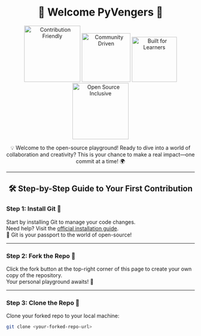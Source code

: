 <h1 align="center">🚀 Welcome PyVengers 🚀</h1>

<p align="center">
  <img width="150px" src="https://img.shields.io/badge/Contribution-Friendly-blue?style=for-the-badge" alt="Contribution Friendly">
  <img width="130px" src="https://img.shields.io/badge/Community-Driven-green?style=for-the-badge" alt="Community Driven">
  <img width="120px" src="https://img.shields.io/badge/Built%20for-Learners-orange?style=for-the-badge" alt="Built for Learners">
  <img width="150px" src="https://img.shields.io/badge/Open%20Source-Inclusive-purple?style=for-the-badge" alt="Open Source Inclusive">
</p>

<p align="center">💡 Welcome to the open-source playground! Ready to dive into a world of collaboration and creativity? This is your chance to make a real impact—one commit at a time! 🌍</p>

---

<h2 align="center">🛠️ Step-by-Step Guide to Your First Contribution</h2>

### Step 1: Install Git 🧰
Start by installing Git to manage your code changes.  
Need help? Visit the [official installation guide](https://github.com/github/training-kit/blob/master/git-guides/install-git.md).  
🚀 Git is your passport to the world of open-source!

---

### Step 2: Fork the Repo 🍴
Click the fork button at the top-right corner of this page to create your own copy of the repository.  
Your personal playground awaits! 🎢  

---

### Step 3: Clone the Repo 🔗
Clone your forked repo to your local machine:  
```bash
git clone <your-forked-repo-url>
